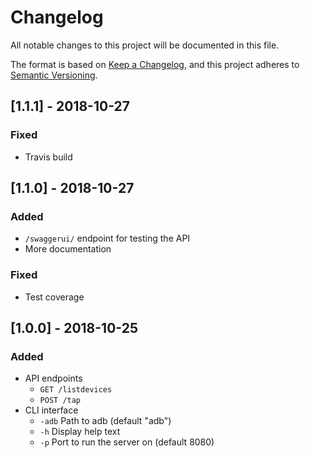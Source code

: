 # Changelog
All notable changes to this project will be documented in this file.

The format is based on [Keep a Changelog](https://keepachangelog.com/en/1.0.0/),
and this project adheres to [Semantic Versioning](https://semver.org/spec/v2.0.0.html).

## [1.1.1] - 2018-10-27
### Fixed
* Travis build

## [1.1.0] - 2018-10-27
### Added
* `/swaggerui/` endpoint for testing the API
* More documentation

### Fixed
* Test coverage

## [1.0.0] - 2018-10-25
### Added
* API endpoints
	* `GET /listdevices`
	* `POST /tap`
* CLI interface
	* `-adb` Path to adb (default "adb")
	* `-h` Display help text
	* `-p` Port to run the server on (default 8080)
